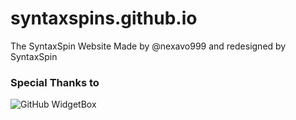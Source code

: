 # syntaxspins.github.io
The SyntaxSpin Website Made by @nexavo999 and redesigned by SyntaxSpin 
### Special Thanks to 
<img src="https://github-widgetbox.vercel.app/api/profile?username=nexavo999&data=followers,repositories,stars,commits&theme=dark" alt="GitHub WidgetBox">
